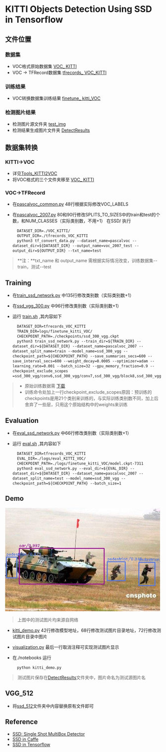 # KITTI Objects Detection Using SSD in Tensorflow #

## 文件位置 ##

### 数据集 ###
* VOC格式原始数据集 [VOC_ KITTI](/VOC_KITTI)
* VOC -> TFRecord数据集 [tfrecords_ VOC_KITTI](/tfrecords_VOC_KITTI)

### 训练结果 ###
* VOC转换数据集训练结果 [finetune_ kitti_VOC](/logs/finetune_kitti_VOC)

### 检测图片结果 ###
* 检测图片源文件夹  [test_img](/test_img)
* 检测结果生成图片文件夹  [DetectResults](/DetectResults)

## 数据集转换 ##

### KITTI->VOC ###
* 详见[Tools_KITTI2VOC](https://github.com/leofansq/Tools_KITTI2VOC)
* 将VOC格式的三个文件夹移至 [VOC_ KITTI](/VOC_KITTI)

### VOC->TFRecord ###
* 在[pascalvoc_common.py](/datasets/pascalvoc_common.py) 48行根据实际修改VOC_LABELS
* 在[pascalvoc_2007.py](/datasets/pascalvoc_2007.py) 80和90行修改SPLITS_TO_SIZES中的train和test的个数，和NUM_CLASSES（实际类别数，不用+1）
在SSD/ 执行

        DATASET_DIR=./VOC_KITTI/
		OUTPUT_DIR=./tfrecords_VOC_KITTI
		python3 tf_convert_data.py --dataset_name=pascalvoc --dataset_dir=${DATASET_DIR} --output_name=voc_2007_test --output_dir=${OUTPUT_DIR} --txt_name=test

 
> **注：**txt_name 和 output_name 需根据实际情况改变，训练数据集--train，测试--test

## Training ##
* 在[train_ssd_network.py](/train_ssd_network.py) 中135行修改类别数（实际类别数+1）
* 在[ssd_vgg_300.py](/nets/ssd_vgg_300.py) 中96行修改类别数（实际类别数+1）
* 运行 [train.sh](/train.sh) ,其内容如下

    	DATASET_DIR=tfrecords_VOC_KITTI
		TRAIN_DIR=logs/finetune_kitti_VOC/
		CHECKPOINT_PATH=./checkpoints/ssd_300_vgg.ckpt
		python3 train_ssd_network.py --train_dir=${TRAIN_DIR} --dataset_dir=${DATASET_DIR} --dataset_name=pascalvoc_2007 --dataset_split_name=train --model_name=ssd_300_vgg --checkpoint_path=${CHECKPOINT_PATH} --save_summaries_secs=600 --save_interval_secs=600 --weight_decay=0.0005 --optimizer=adam --learning_rate=0.001 --batch_size=32 --gpu_memory_fraction=0.9 --checkpoint_exclude_scopes =ssd_300_vgg/conv6,ssd_300_vgg/conv7,ssd_300_vgg/block8,ssd_300_vgg/block9,ssd_300_vgg/block10,ssd_300_vgg/block11,ssd_300_vgg/block4_box,ssd_300_vgg/block7_box,ssd_300_vgg/block8_box,ssd_300_vgg/block9_box,ssd_300_vgg/block10_box,ssd_300_vgg/block11_box
> *  原始训练数据需 [下载](https://github.com/balancap/SSD-Tensorflow/tree/master/checkpoints)
> * 训练命令处加上一行checkpoint_exclude_scopes原因：预训练的checkpoints是用21个类别来训练的，与实际训练类别数不同，加上后舍弃了一些层，只用这个原始结构中的weights来训练

## Evaluation ##
* 在[eval_ssd_network.py](/eval_ssd_network.py) 中66行修改类别数（实际类别数+1）
* 运行 [eval.sh](/eval.sh) ,其内容如下

		DATASET_DIR=tfrecords_VOC_KITTI
		EVAL_DIR=./logs/eval_KITTI_VOC/
		CHECKPOINT_PATH=./logs/finetune_kitti_VOC/model.ckpt-7311
		python3 eval_ssd_network.py --eval_dir=${EVAL_DIR} --dataset_dir=${DATASET_DIR} --dataset_name=pascalvoc_2007 --dataset_split_name=test --model_name=ssd_300_vgg --checkpoint_path=${CHECKPOINT_PATH} --batch_size=1

## Demo ##
![demo](/demo.jpg)

> 上图中的测试图片均来源自网络

* [kitti_demo.py](/notebooks/kitti_demo.py) 42行修改模型地址，68行修改测试图片目录地址，72行修改测试图片目录中图片
* [visualization.py](/notebooks/visualization.py) 最后一行取消注释可实现测试图片显示

* 在./notebooks 运行 

    	python kitti_demo.py

> 测试图片保存在[DetectResults](/DetectResults)文件夹中，图片命名为测试源图片名

## VGG_512 ##
* 将[ssd_512](/ssd_512)文件夹中内容替换原有文件即可

## Reference ##
* [SSD: Single Shot MultiBox Detector](http://arxiv.org/abs/1512.02325)
* [SSD in Caffe](https://github.com/weiliu89/caffe/tree/ssd)
* [SSD in Tensorflow](https://github.com/balancap/SSD-Tensorflow)
